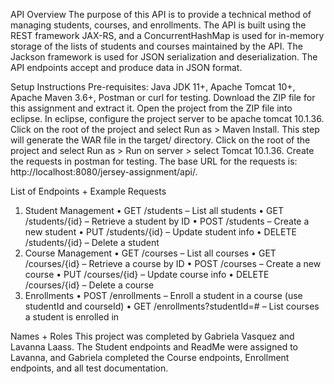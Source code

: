 API Overview
The purpose of this API is to provide a technical method of managing students, courses, and enrollments. The API is built using the REST framework JAX-RS, and a ConcurrentHashMap is used for in-memory storage of the lists of students and courses maintained by the API. The Jackson framework is used for JSON serialization and deserialization. The API endpoints accept and produce data in JSON format. 

Setup Instructions
Pre-requisites: Java JDK 11+, Apache Tomcat 10+, Apache Maven 3.6+, Postman or curl for testing.
Download the ZIP file for this assignment and extract it.
Open the project from the ZIP file into eclipse. 
In eclipse, configure the project server to be apache tomcat 10.1.36. 
Click on the root of the project and select Run as > Maven Install. This step will generate the WAR file in the target/ directory.
Click on the root of the project and select Run as > Run on server > select Tomcat 10.1.36.
Create the requests in postman for testing. The base URL for the requests is: http://localhost:8080/jersey-assignment/api/.

List of Endpoints + Example Requests
1. Student Management
• GET /students – List all students
• GET /students/{id} – Retrieve a student by ID
• POST /students – Create a new student
• PUT /students/{id} – Update student info
• DELETE /students/{id} – Delete a student
3. Course Management
• GET /courses – List all courses
• GET /courses/{id} – Retrieve a course by ID
• POST /courses – Create a new course
• PUT /courses/{id} – Update course info
• DELETE /courses/{id} – Delete a course
4. Enrollments
• POST /enrollments – Enroll a student in a course (use studentId and courseId)
• GET /enrollments?studentId=# – List courses a student is enrolled in

Names + Roles
This project was completed by Gabriela Vasquez and Lavanna Laass. The Student endpoints and ReadMe were assigned to Lavanna, and Gabriela completed the Course endpoints, Enrollment endpoints, and all test documentation.
